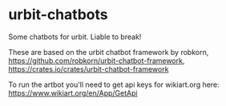 # urbit-chatbots
Some chatbots for urbit. Liable to break!

These are based on the urbit chatbot framework by robkorn, https://github.com/robkorn/urbit-chatbot-framework, https://crates.io/crates/urbit-chatbot-framework

To run the artbot you'll need to get api keys for wikiart.org here: https://www.wikiart.org/en/App/GetApi
